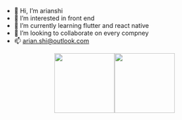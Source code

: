 - 👋 Hi, I’m arianshi
- 👀 I’m interested in front end
- 🌱 I’m currently learning flutter and react native
- 💞️ I’m looking to collaborate on every compney
- 📫 arian.shi@outlook.com
<div style="display:flex;flex-direction:row;justify-content: center;">
  <img height="137px" src="https://github-readme-stats.vercel.app/api?username=arianshi&hide_title=false&hide_border=true&show_icons=trueline_height=21&text_color=000&icon_color=000&bg_color=0,ea6161,ffc64d,fffc4d,52fa5a&theme=graywhite"/>
  <img height="137px" src="https://github-readme-stats.vercel.app/api/top-langs/?username=arianshi&hide_title=false&hide_border=true&layout=compact&langs_count=6&text_color=000&icon_color=fff&bg_color=0,52fa5a,4dfcff,c64dff&theme=graywhite"/>
  
</div>

